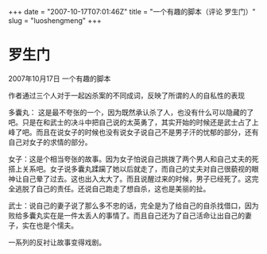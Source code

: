 +++
date = "2007-10-17T07:01:46Z"
title = "一个有趣的脚本（评论 罗生门）"
slug = "luoshengmeng"
+++

# 罗生门 
2007年10月17日
一个有趣的脚本

作者通过三个人对于一起凶杀案的不同成词，反映了所谓的人的自私性的表现

多囊丸： 这是最不夸张的一个，因为既然承认杀了人，也没有什么可以隐藏的了吧。只是在和武士的决斗中把自己说的太英勇了，其实开始的时候还是武士占了上峰了吧。而且在说女子的时候也没有说女子说自己不是男子汗的忧郁的部分，还有自己对女子的求情的部分。

女子：这是个相当夸张的故事。因为女子怕说自己挑拨了两个男人和自己丈夫的死搭上关系吧。女子说多囊丸蹂躏了她以后就走了，而自己的丈夫对自己很藐视的眼神让自己晕了过去。这也出入太大了。而且说醒过来的时候，男子已经死了。这完全逃脱了自己的责任。还说自己跑走了想自杀，这也是美丽的扯。

武士：说自己的妻子说了那么多不忠的话，完全是为了给自己的自杀找借口，因为败给多囊丸实在是一件太丢人的事情了。而且自己还为了自己活命让出自己的妻子，实在也是个懦夫。


一系列的反衬让故事变得戏剧。
